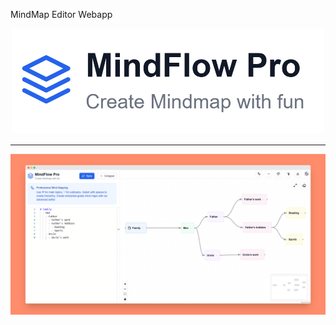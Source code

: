 MindMap Editor Webapp
<p align="center">
  <img src="public/logo.png" alt="MindMap Editor Logo" width="500"/>
</p>


____

<p align="center">
  <img src="public/webapp.png" alt="webapp" width="1000"/>
</p>
